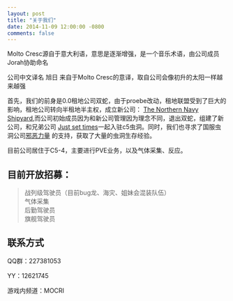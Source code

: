 ```yaml
---
layout: post
title: "关于我们"
date: 2014-11-09 12:00:00 -0800
comments: false
---
```


Molto Cresc源自于意大利语，意思是逐渐增强，是一个音乐术语，由公司成员Jorah协助命名 

公司中文译名 旭日 来自于Molto Cresc的意译，取自公司会像初升的太阳一样越来越强 

首先，我们的前身是0.0租地公司双蛇，由于proebe改动，租地联盟受到了巨大的影响，租地公司转向半租地半主权，成立新公司： <a href="http://bbs.eve-china.com/forum.php?mod=viewthread&tid=630488&extra=page%3D1">The Northern Navy Shipyard</a>,而公司初始成员因为和新公司管理因为理念不同，退出双蛇，组建了新公司，和兄弟公司 <a href="http://bbs.eve-china.com/forum.php?mod=viewthread&tid=586550&extra=page%3D1">Just set times</a>一起入驻c5虫洞。同时，我们也寻求了国服虫洞公司<a href="http://bbs.eve-china.com/forum.php?mod=viewthread&tid=608775&extra=page%3D1">邪恶力量</a> 的支持，获取了大量的虫洞生存经验。 

目前公司居住于C5-4，主要进行PVE业务，以及气体采集、反应。

## 目前开放招募：

>战列级驾驶员（目前bug龙、海灾、姐妹会混装队伍）<br>
>气体采集<br>
>后勤驾驶员<br>
>旗舰驾驶员<br>

## 联系方式

QQ群：227381053 

YY：12621745

游戏内频道：MOCRI